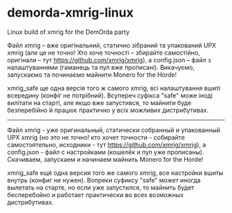 # demorda-xmrig-linux
Linux build of xmrig for the DemOrda party 

Файл xmrig – вже оригінальний, статично зібраний та упакований UPX xmrig (але це не точно! Хто хоче точності – збирайте самостійно, оригінали – тут https://github.com/xmrig/xmrig), а config.json – файл з налаштуваннями (гаманець та пул вже прописані). Викачуємо, запускаємо та починаємо майнити Monero for the Horde!

xmrig_safe ще одна версія того ж самого xmrig, всі налаштування вшиті всередину (конфіг не потрібний). Всупереч суфікса "safe" може іноді вилітати на старті, але якщо вже запустився, то майнити буде безперебійно й працює практично у всіх можливих дистрибутивах.

* * *

Файл xmrig - уже оригинальный, статически собранный и упакованный UPX xmrig (но это не точно! кто хочет точности - собирайте самостоятельно, исходники - тут https://github.com/xmrig/xmrig), а config.json - файл с настройками (кошелёк и пул уже прописаны). Скачиваем, запускаем и начинаем майнить Monero for the Horde!

xmrig_safe ещё одна версия того же самого xmrig, все настройки вшиты внутрь (конфиг не нужен). Вопреки суфиксу "safe" может иногда вылетать на старте, но если уже запустился, то майнить будет бесперебойно и работает практически во всех возможных дистрибутивах.
